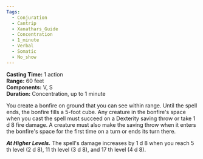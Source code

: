 ```yaml
---
Tags:
  - Conjuration
  - Cantrip
  - Xanathars_Guide
  - Concentration
  - 1_minute
  - Verbal
  - Somatic
  - No_show
---
```


**Casting Time:** 1 action  
**Range:** 60 feet  
**Components:** V, S  
**Duration:** Concentration, up to 1 minute

You create a bonfire on ground that you can see within range. Until the spell ends, the bonfire fills a 5-foot cube. Any creature in the bonfire's space when you cast the spell must succeed on a Dexterity saving throw or take 1 d 8 fire damage. A creature must also make the saving throw when it enters the bonfire's space for the first time on a turn or ends its turn there.

**_At Higher Levels._** The spell's damage increases by 1 d 8 when you reach 5 th level (2 d 8), 11 th level (3 d 8), and 17 th level (4 d 8).